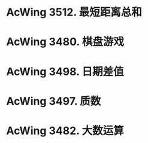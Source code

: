 # AcWing 3512. 最短距离总和

# AcWing 3480. 棋盘游戏

# AcWing 3498. 日期差值

# AcWing 3497. 质数

# AcWing 3482. 大数运算